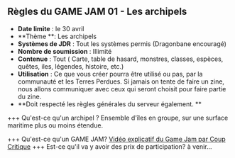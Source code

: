 ## Règles du GAME JAM 01 - Les archipels
- **Date limite** :  le 30 avril
- **Thème **: Les archipels
- **Systèmes de JDR** : Tout les systèmes permis (Dragonbane encouragé)
- **Nombre de soumission** : Illimité
- **Contenue** : Tout ( Carte, table de hasard, monstres, classes, espèces, quêtes, iles, légendes, histoire, etc.)
- **Utilisation** : Ce que vous créer pourra être utilisé ou pas, par la communauté et les Terres Perdues. Si jamais on tente de faire un zine, nous allons communiquer avec ceux qui seront choisit pour faire partie du zine. 
- **Doit respecté les règles générales du serveur également. **

+++ Qu'est-ce qu'un archipel ?
 Ensemble d'îles en groupe, sur une surface maritime plus ou moins étendue.

+++ Qu'est-ce qu'un GAME JAM?
[Vidéo explicatif du Game Jam par Coup Critique](https://www.youtube.com/watch?v=sQ-YnBlA_NI)
+++
Est-ce qu'il va y avoir des prix de participation? à venir...
